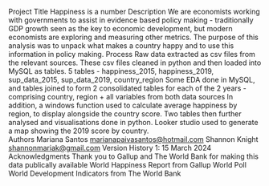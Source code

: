 Project Title 
Happiness is a number
Description 
We are economists working with governments to assist in evidence based policy making - traditionally GDP growth seen as the key to economic development, but modern economists are exploring and measuring other metrics.
The purpose of this analysis was to unpack what makes a country happy and to use this information in policy making.
Process
Raw data extracted as csv files from the relevant sources.
These csv files cleaned in python and then loaded into MySQL as tables.
5 tables - happiness_2015, happiness_2019, sup_data_2015, sup_data_2019, country_region
Some EDA done in MySQL, and tables joined to form 2 consolidated tables for each of the 2 years - comprising country, region + all variables from both data sources
In addition, a windows function used to calculate average happiness by region, to display alongside the country score.
Two tables then further analysed and visualisations done in python.
Looker studio used to generate a map showing the 2019 score by country.  
Authors 
Mariana Santos marianapaivasantos@hotmail.com
Shannon Knight shannonmariak@gmail.com
Version History
1: 15 March 2024
Acknowledgments
Thank you to Gallup and The World Bank for making this data publically available
World Happiness Report from Gallup World Poll
World Development Indicators from The World Bank